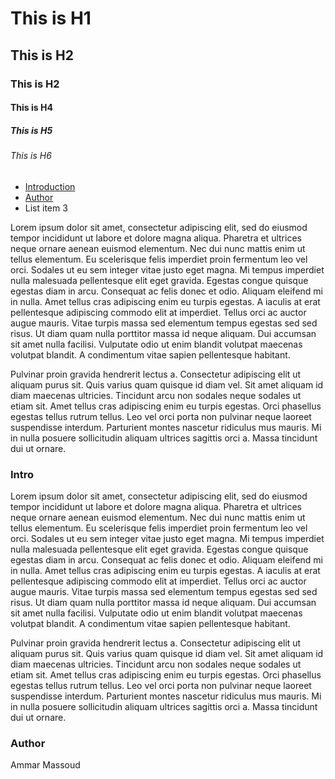 # This is H1
## This is H2
### This is H2
#### This is H4
##### This is H5
###### This is H6

- [Introduction](#Intro)
- [Author](#Author)
- List item 3

Lorem ipsum dolor sit amet, consectetur adipiscing elit, sed do eiusmod tempor incididunt ut labore et dolore magna aliqua. Pharetra et ultrices neque ornare aenean euismod elementum. Nec dui nunc mattis enim ut tellus elementum. Eu scelerisque felis imperdiet proin fermentum leo vel orci. Sodales ut eu sem integer vitae justo eget magna. Mi tempus imperdiet nulla malesuada pellentesque elit eget gravida. Egestas congue quisque egestas diam in arcu. Consequat ac felis donec et odio. Aliquam eleifend mi in nulla. Amet tellus cras adipiscing enim eu turpis egestas. A iaculis at erat pellentesque adipiscing commodo elit at imperdiet. Tellus orci ac auctor augue mauris. Vitae turpis massa sed elementum tempus egestas sed sed risus. Ut diam quam nulla porttitor massa id neque aliquam. Dui accumsan sit amet nulla facilisi. Vulputate odio ut enim blandit volutpat maecenas volutpat blandit. A condimentum vitae sapien pellentesque habitant.

Pulvinar proin gravida hendrerit lectus a. Consectetur adipiscing elit ut aliquam purus sit. Quis varius quam quisque id diam vel. Sit amet aliquam id diam maecenas ultricies. Tincidunt arcu non sodales neque sodales ut etiam sit. Amet tellus cras adipiscing enim eu turpis egestas. Orci phasellus egestas tellus rutrum tellus. Leo vel orci porta non pulvinar neque laoreet suspendisse interdum. Parturient montes nascetur ridiculus mus mauris. Mi in nulla posuere sollicitudin aliquam ultrices sagittis orci a. Massa tincidunt dui ut ornare.

### Intro

Lorem ipsum dolor sit amet, consectetur adipiscing elit, sed do eiusmod tempor incididunt ut labore et dolore magna aliqua. Pharetra et ultrices neque ornare aenean euismod elementum. Nec dui nunc mattis enim ut tellus elementum. Eu scelerisque felis imperdiet proin fermentum leo vel orci. Sodales ut eu sem integer vitae justo eget magna. Mi tempus imperdiet nulla malesuada pellentesque elit eget gravida. Egestas congue quisque egestas diam in arcu. Consequat ac felis donec et odio. Aliquam eleifend mi in nulla. Amet tellus cras adipiscing enim eu turpis egestas. A iaculis at erat pellentesque adipiscing commodo elit at imperdiet. Tellus orci ac auctor augue mauris. Vitae turpis massa sed elementum tempus egestas sed sed risus. Ut diam quam nulla porttitor massa id neque aliquam. Dui accumsan sit amet nulla facilisi. Vulputate odio ut enim blandit volutpat maecenas volutpat blandit. A condimentum vitae sapien pellentesque habitant.

Pulvinar proin gravida hendrerit lectus a. Consectetur adipiscing elit ut aliquam purus sit. Quis varius quam quisque id diam vel. Sit amet aliquam id diam maecenas ultricies. Tincidunt arcu non sodales neque sodales ut etiam sit. Amet tellus cras adipiscing enim eu turpis egestas. Orci phasellus egestas tellus rutrum tellus. Leo vel orci porta non pulvinar neque laoreet suspendisse interdum. Parturient montes nascetur ridiculus mus mauris. Mi in nulla posuere sollicitudin aliquam ultrices sagittis orci a. Massa tincidunt dui ut ornare.

### Author
Ammar Massoud
